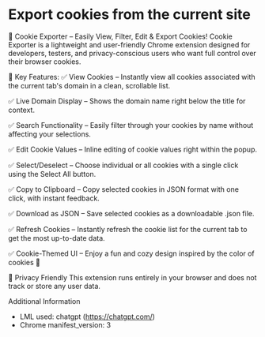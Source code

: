 <h1>Export cookies from the current site</h1>

🧁 Cookie Exporter – Easily View, Filter, Edit & Export Cookies!
Cookie Exporter is a lightweight and user-friendly Chrome extension designed for developers, testers, and privacy-conscious users who want full control over their browser cookies.

🔑 Key Features:
✅ View Cookies – Instantly view all cookies associated with the current tab's domain in a clean, scrollable list.

✅ Live Domain Display – Shows the domain name right below the title for context.

✅ Search Functionality – Easily filter through your cookies by name without affecting your selections.

✅ Edit Cookie Values – Inline editing of cookie values right within the popup.

✅ Select/Deselect – Choose individual or all cookies with a single click using the Select All button.

✅ Copy to Clipboard – Copy selected cookies in JSON format with one click, with instant feedback.

✅ Download as JSON – Save selected cookies as a downloadable .json file.

✅ Refresh Cookies – Instantly refresh the cookie list for the current tab to get the most up-to-date data.

✅ Cookie-Themed UI – Enjoy a fun and cozy design inspired by the color of cookies 🍪

🔐 Privacy Friendly
This extension runs entirely in your browser and does not track or store any user data.

Additional Information
- LML used: chatgpt (https://chatgpt.com/)
- Chrome manifest_version: 3
